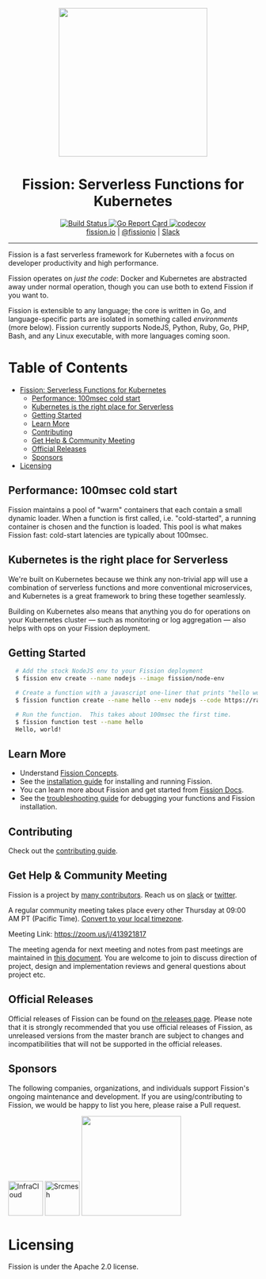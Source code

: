


<p align="center">
  <img src="https://docs.fission.io/images/logo.png" width="300" />
  <br>
  <h1 align="center">Fission: Serverless Functions for Kubernetes</h1>
</p>
<p align="center">
  <a href="https://github.com/fission/fission/actions?query=workflow%3A%22Fission+CI%22">
    <img src="https://github.com/fission/fission/workflows/Fission%20CI/badge.svg?branch=master" alt="Build Status" />
  </a>
  
  <a href="https://goreportcard.com/report/github.com/fission/fission">
    <img src="https://goreportcard.com/badge/github.com/fission/fission" alt="Go Report Card" />
  </a>
  <a href="https://codecov.io/gh/fission/fission">
    <img src="https://codecov.io/gh/fission/fission/branch/master/graph/badge.svg" alt="codecov" />
  </a>
  <br>
  <a href="http://fission.io">fission.io</a> | <a href="http://twitter.com/fissionio">@fissionio</a> | <a href="https://join.slack.com/t/fissionio/shared_invite/enQtOTI3NjgyMjE5NzE3LTllODJiODBmYTBiYWUwMWQxZWRhNDhiZDMyN2EyNjAzMTFiYjE2Nzc1NzE0MTU4ZTg2MzVjMDQ1NWY3MGJhZmE">Slack</a>
</p>

--------------

Fission is a fast serverless framework for Kubernetes with a focus on
developer productivity and high performance.

Fission operates on _just the code_: Docker and Kubernetes are
abstracted away under normal operation, though you can use both to
extend Fission if you want to.


Fission is extensible to any language; the core is written in Go, and
language-specific parts are isolated in something called
_environments_ (more below).  Fission currently supports NodeJS, Python, Ruby, Go, 
PHP, Bash, and any Linux executable, with more languages coming soon.

Table of Contents
=================

   * [Fission: Serverless Functions for Kubernetes](#fission-serverless-functions-for-kubernetes)
      * [Performance: 100msec cold start](#performance-100msec-cold-start)
      * [Kubernetes is the right place for Serverless](#kubernetes-is-the-right-place-for-serverless)
      * [Getting Started](#getting-started)
      * [Learn More](#learn-more)
      * [Contributing](#contributing)
      * [Get Help &amp; Community Meeting](#get-help--community-meeting)
      * [Official Releases](#official-releases)
      * [Sponsors](#sponsors)
   * [Licensing](#licensing)

## Performance: 100msec cold start

Fission maintains a pool of "warm" containers that each contain a
small dynamic loader.  When a function is first called,
i.e. "cold-started", a running container is chosen and the function is
loaded.  This pool is what makes Fission fast: cold-start latencies
are typically about 100msec.

## Kubernetes is the right place for Serverless

We're built on Kubernetes because we think any non-trivial app will
use a combination of serverless functions and more conventional
microservices, and Kubernetes is a great framework to bring these
together seamlessly.

Building on Kubernetes also means that anything you do for operations
on your Kubernetes cluster &mdash; such as monitoring or log
aggregation &mdash; also helps with ops on your Fission deployment.

## Getting Started

```bash
  # Add the stock NodeJS env to your Fission deployment
  $ fission env create --name nodejs --image fission/node-env

  # Create a function with a javascript one-liner that prints "hello world"
  $ fission function create --name hello --env nodejs --code https://raw.githubusercontent.com/fission/examples/master/nodejs/hello.js

  # Run the function.  This takes about 100msec the first time.
  $ fission function test --name hello
  Hello, world!
```

## Learn More

* Understand [Fission Concepts](https://docs.fission.io/docs/concepts/).
* See the [installation guide](https://docs.fission.io/docs/installation/) for installing and running Fission.
* You can learn more about Fission and get started from [Fission Docs](https://docs.fission.io/docs).
* See the [troubleshooting guide](https://docs.fission.io/docs/trouble-shooting/) for debugging your functions and Fission installation.

## Contributing

Check out the [contributing guide](CONTRIBUTING.md).

## Get Help & Community Meeting 

Fission is a project by [many contributors](https://github.com/fission/fission/graphs/contributors).
Reach us on [slack](https://join.slack.com/t/fissionio/shared_invite/enQtOTI3NjgyMjE5NzE3LTllODJiODBmYTBiYWUwMWQxZWRhNDhiZDMyN2EyNjAzMTFiYjE2Nzc1NzE0MTU4ZTg2MzVjMDQ1NWY3MGJhZmE) or [twitter](https://twitter.com/fissionio).

A regular community meeting takes place every other Thursday at 09:00 AM PT (Pacific Time). [Convert to your local timezone](http://www.thetimezoneconverter.com/?t=09:00&tz=PT%20%28Pacific%20Time%29).

Meeting Link: https://zoom.us/j/413921817 

The meeting agenda for next meeting and notes from past meetings are maintained in [this document](https://docs.google.com/document/d/1E-xw4KJgka4sUpETHxr9BJBYntzrtxlAN_CE3Wt8kws). You are welcome to join to discuss direction of project, design and implementation reviews and general questions about project etc.

## Official Releases

Official releases of Fission can be found on [the releases page](https://github.com/fission/fission/releases). 
Please note that it is strongly recommended that you use official releases of Fission, as unreleased versions from 
the master branch are subject to changes and incompatibilities that will not be supported in the official releases. 

## Sponsors

The following companies, organizations, and individuals support Fission's ongoing maintenance and development. If you are using/contributing to Fission, we would be happy to list you here, please raise a Pull request.

<p>
    <a href="https://infracloud.io/"><img src="https://fission.io/sponsors/infracloud.png" alt="InfraCloud" height="70"></a>
    <a href="https://srcmesh.com/"><img src="https://fission.io/sponsors/srcmesh.png" alt="Srcmesh" height="70"></a>
    <a href="https://www.digitalocean.com/?utm_medium=opensource&utm_source=fissionio">
      <img src="https://opensource.nyc3.cdn.digitaloceanspaces.com/attribution/assets/PoweredByDO/DO_Powered_by_Badge_blue.svg" width="201px">
    </a>
</p>

# Licensing

Fission is under the Apache 2.0 license.
